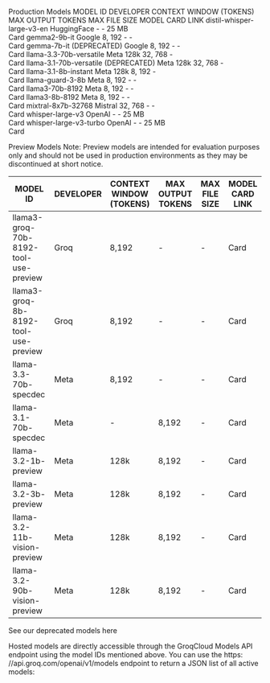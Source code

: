Production Models
MODEL ID	DEVELOPER	CONTEXT WINDOW (TOKENS)	MAX OUTPUT TOKENS	MAX FILE SIZE	MODEL CARD LINK
distil-whisper-large-v3-en	HuggingFace	-	-	25 MB	
Card
gemma2-9b-it	Google	8,
192	-	-	
Card
gemma-7b-it (DEPRECATED)	Google	8,
192	-	-	
Card
llama-3.3-70b-versatile	Meta	128k	32,
768	-	
Card
llama-3.1-70b-versatile (DEPRECATED)	Meta	128k	32,
768	-	
Card
llama-3.1-8b-instant	Meta	128k	8,
192	-	
Card
llama-guard-3-8b	Meta	8,
192	-	-	
Card
llama3-70b-8192	Meta	8,
192	-	-	
Card
llama3-8b-8192	Meta	8,
192	-	-	
Card
mixtral-8x7b-32768	Mistral	32,
768	-	-	
Card
whisper-large-v3	OpenAI	-	-	25 MB	
Card
whisper-large-v3-turbo	OpenAI	-	-	25 MB	
Card

Preview Models
Note: Preview models are intended for evaluation purposes only and should not be used in production environments as they may be discontinued at short notice.

| MODEL ID                              | DEVELOPER | CONTEXT WINDOW (TOKENS) | MAX OUTPUT TOKENS | MAX FILE SIZE | MODEL CARD LINK |
|---------------------------------------|-----------|-------------------------|-------------------|---------------|-----------------|
| llama3-groq-70b-8192-tool-use-preview | Groq      | 8,192                   | -                 | -             | Card            |
| llama3-groq-8b-8192-tool-use-preview  | Groq      | 8,192                   | -                 | -             | Card            |
| llama-3.3-70b-specdec                 | Meta      | 8,192                   | -                 | -             | Card            |
| llama-3.1-70b-specdec                 | Meta      | -                       | 8,192             | -             | Card            |
| llama-3.2-1b-preview                  | Meta      | 128k                    | 8,192             | -             | Card            |
| llama-3.2-3b-preview                  | Meta      | 128k                    | 8,192             | -             | Card            |
| llama-3.2-11b-vision-preview          | Meta      | 128k                    | 8,192             | -             | Card            |
| llama-3.2-90b-vision-preview          | Meta      | 128k                    | 8,192             | -             | Card            |

See our deprecated models here 


Hosted models are directly accessible through the GroqCloud Models API endpoint using the model IDs mentioned above. You can use the https: //api.groq.com/openai/v1/models endpoint to return a JSON list of all active models: